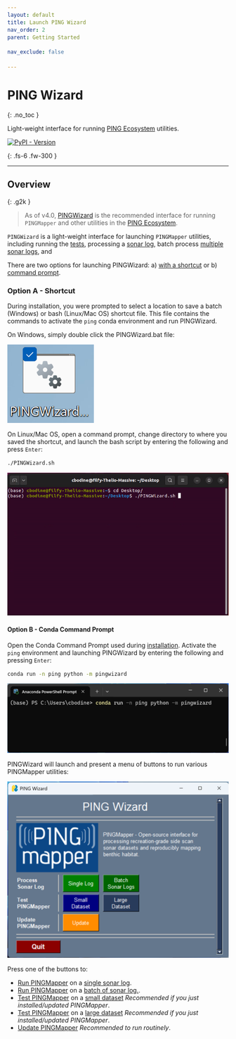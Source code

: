 ```yaml
---
layout: default
title: Launch PING Wizard
nav_order: 2
parent: Getting Started

nav_exclude: false

---
```


# PING Wizard
{: .no_toc }

Light-weight interface for running [PING Ecosystem](../PINGEcosystem.md) utilities.

[![PyPI - Version](https://img.shields.io/pypi/v/pingwizard?style=flat-square&label=Latest%20Version%20(PyPi))](https://pypi.org/project/pingwizard/)

{: .fs-6 .fw-300 }

---

## Overview

{: .g2k }
> As of v4.0, [PINGWizard](https://github.com/CameronBodine/PINGWizard) is the recommended interface for running `PINGMapper` and other utilities in the [PING Ecosystem](../PINGEcosystem.md).

`PINGWizard` is a light-weight interface for launching `PINGMapper` utilities, including running the [tests](Testing.md), processing a [sonar log](./Running.md#process-single-sonar-log), batch process [multiple sonar logs](./Running.md#batch-process-multiple-sonar-recordings), and 










There are two options for launching PINGWizard: a) [with a shortcut](#option-a---shortcut) or b) [command prompt](#option-b---conda-command-prompt).

### Option A - Shortcut

During installation, you were prompted to select a location to save a batch (Windows) or bash (Linux/Mac OS) shortcut file. This file contains the commands to activate the `ping` conda environment and run PINGWizard. 

On Windows, simply double click the PINGWizard.bat file:

<img src="../../assets/running/PINGWizard_bat.PNG"/>

On Linux/Mac OS, open a command prompt, change directory to where you saved the shortcut, and launch the bash script by entering the following and press `Enter`:

```bash
./PINGWizard.sh
```

<img src="../../assets/running/PINGWizard_sh.PNG"/>

#### Option B - Conda Command Prompt

Open the Conda Command Prompt used during [installation](./Installation.md). Activate the `ping` environment and launching PINGWizard by entering the following and pressing `Enter`:

```bash
conda run -n ping python -m pingwizard
```

<img src="../../assets/running/PINGWizard_console.PNG"/>

PINGWizard will launch and present a menu of buttons to run various PINGMapper utilities:

<img src="../../assets/running/PINGWizard_gui.PNG"/>

Press one of the buttons to:

- [Run PINGMapper](./Running.md) on a [single sonar log](./Running.md#process-single-sonar-log).
- [Run PINGMapper](./Running.md) on a [batch of sonar log.](./Running.md#batch-process-multiple-sonar-recordings).
- [Test PINGMapper](./Testing.md) on a [small dataset](./Testing.md#small-dataset-test) *Recommended if you just installed/updated PINGMapper*.
- [Test PINGMapper](./Testing.md) on a [large dataset](./Testing.md#large-dataset-test) *Recommended if you just installed/updated PINGMapper*.
- [Update PINGMapper](./UpdateInstallation.md) *Recommended to run routinely*.